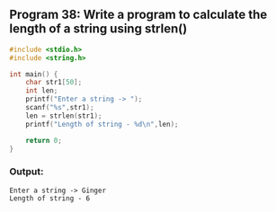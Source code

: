 ## Program 38: Write a program to calculate the length of a string using strlen()
```c
#include <stdio.h>
#include <string.h>

int main() {
    char str1[50];
    int len;
    printf("Enter a string -> ");
    scanf("%s",str1);
    len = strlen(str1);
    printf("Length of string - %d\n",len);

    return 0;
}


```
### Output:
```
Enter a string -> Ginger
Length of string - 6
```
